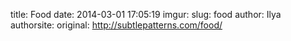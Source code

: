 title: Food
date: 2014-03-01 17:05:19
imgur: 
slug: food
author: Ilya
authorsite: 
original: http://subtlepatterns.com/food/
